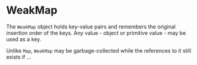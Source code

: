 # WeakMap

The `WeakMap` object holds key-value pairs and remembers the original insertion order of the keys. Any value - object or primitive value - may be used as a key.

Unlike `Map`, `WeakMap` may be garbage-collected while the references to it still exists if …
